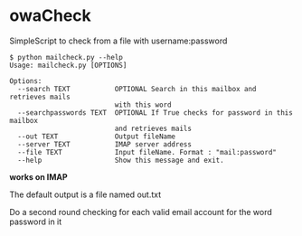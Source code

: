 # owaCheck
SimpleScript to check from a file with username:password 

~~~~
$ python mailcheck.py --help                                                
Usage: mailcheck.py [OPTIONS]

Options:
  --search TEXT           OPTIONAL Search in this mailbox and retrieves mails
                          with this word
  --searchpasswords TEXT  OPTIONAL If True checks for password in this mailbox
                          and retrieves mails
  --out TEXT              Output fileName
  --server TEXT           IMAP server address
  --file TEXT             Input fileName. Format : "mail:password"
  --help                  Show this message and exit.                                                                                           
~~~~

**works on IMAP**

The default output is a file named out.txt

Do a second round checking for each valid email account for the word password in it


